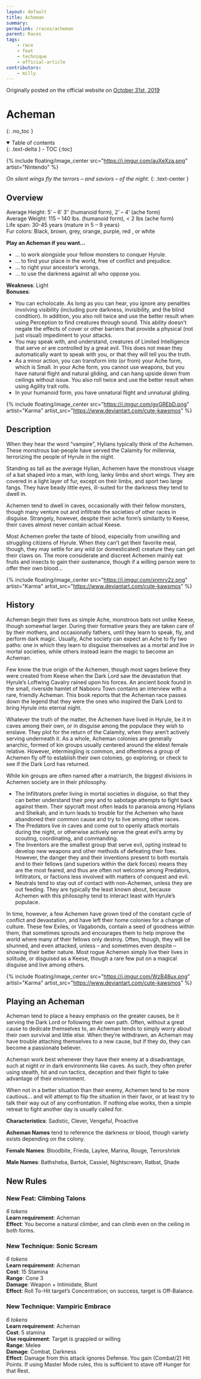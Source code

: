 ```yaml
---
layout: default
title: Acheman
summary:
permalink: /races/acheman
parent: Races
tags:
    - race
    - feat
    - technique
    - official-article
contributors:
    - milly
---
```


Originally posted on the official website on [October 31st, 2019](https://reclaimthewild.net/index.php/2019/10/31/new-race-acheman/)

# Acheman
{: .no_toc }

<details open markdown="block">
  <summary>
    Table of contents
  </summary>
  {: .text-delta }
- TOC
{:toc}
</details>

{% include floating/image_center src="https://i.imgur.com/auXeXza.png" artist="Nintendo" %}

*On silent wings fly the terrors – and saviors – of the night.*
{: .text-center }

## Overview

Average Height: 5’ – 6′ 3″ (humanoid form), 2’ – 4’ (ache form)  
Average Weight: 115 – 140 lbs. (humanoid form), < 2 lbs (ache form)  
Life span: 30-45 years (mature in 5 – 9 years)  
Fur colors: Black, brown, grey, orange, purple, red , or white

**Play an Acheman if you want…**
* … to work alongside your fellow monsters to conquer Hyrule.
* … to find your place in the world, free of conflict and prejudice.
* … to right your ancestor’s wrongs.
* … to use the darkness against all who oppose you.

**Weakness**: Light  
**Bonuses**:
* You can echolocate. As long as you can hear, you ignore any penalties involving visibility (including pure darkness, invisibility, and the blind condition). In addition, you also roll twice and use the better result when using Perception to find creatures through sound. This ability doesn’t negate the effects of cover or other barriers that provide a physical (not just visual) impediment to your attacks.
* You may speak with, and understand, creatures of Limited Intelligence that serve or are controlled by a great evil. This does not mean they automatically want to speak with you, or that they will tell you the truth.
* As a minor action, you can transform into (or from) your Ache form, which is Small. In your Ache form, you cannot use weapons, but you have natural flight and natural gliding, and can hang upside down from ceilings without issue. You also roll twice and use the better result when using Agility trait rolls.
* In your humanoid form, you have unnatural flight and unnatural gliding. 

{% include floating/image_center src="https://i.imgur.com/gvGREbD.png" artist="Karma" artist_src="https://www.deviantart.com/cute-kawsmos" %}

## Description

When they hear the word “vampire”, Hylians typically think of the Achemen. These monstrous bat-people have served the Calamity for millennia, terrorizing the people of Hyrule in the night.

Standing as tall as the average Hylian, Achemen have the monstrous visage of a bat shaped into a man, with long, lanky limbs and short wings. They are covered in a light layer of fur, except on their limbs, and sport two large fangs. They have beady little eyes, ill-suited for the darkness they tend to dwell in.

Achemen tend to dwell in caves, occasionally with their fellow monsters, though many venture out and infiltrate the societies of other races in disguise. Strangely, however, despite their ache form’s similarity to Keese, their caves almost never contain actual Keese.

Most Achemen prefer the taste of blood, especially from unwilling and struggling citizens of Hyrule. When they can’t get their favorite meal, though, they may settle for any wild (or domesticated) creature they can get their claws on. The more considerate and discreet Achemen mainly eat fruits and insects to gain their sustenance, though if a willing person were to offer their own blood… 

{% include floating/image_center src="https://i.imgur.com/xnmrv2z.png" artist="Karma" artist_src="https://www.deviantart.com/cute-kawsmos" %}

## History

Acheman begin their lives as simple Ache, monstrous bats not unlike Keese, though somewhat larger. During their formative years they are taken care of by their mothers, and occasionally fathers, until they learn to speak, fly, and perform dark magic. Usually, Ache society can expect an Ache to fly two paths: one in which they learn to disguise themselves as a mortal and live in mortal societies, while others instead learn the magic to become an Acheman.

Few know the true origin of the Achemen, though most sages believe they were created from Keese when the Dark Lord saw the devastation that Hyrule’s Loftwing Cavalry rained upon his forces. An ancient book found in the small, riverside hamlet of Nabooru Town contains an interview with a rare, friendly Acheman. This book reports that the Acheman race passes down the legend that they were the ones who inspired the Dark Lord to bring Hyrule into eternal night.

Whatever the truth of the matter, the Achemen have lived in Hyrule, be it in caves among their own, or in disguise among the populace they wish to enslave. They plot for the return of the Calamity, when they aren’t actively serving underneath it. As a whole, Acheman colonies are generally anarchic, formed of kin groups usually centered around the eldest female relative. However, intermingling is common, and oftentimes a group of Achemen fly off to establish their own colonies, go exploring, or check to see if the Dark Lord has returned.

While kin groups are often named after a matriarch, the biggest divisions in Achemen society are in their philosophy.

* The Infiltrators prefer living in mortal societies in disguise, so that they can better understand their prey and to sabotage attempts to fight back against them. Their spycraft most often leads to paranoia among Hylians and Sheikah, and in turn leads to trouble for the Achemen who have abandoned their common cause and try to live among other races.
* The Predators live in caves and come out to openly attack mortals during the night, or otherwise actively serve the great evil’s army by scouting, coordinating, and commanding.
* The Inventors are the smallest group that serve evil, opting instead to develop new weapons and other methods of defeating their foes. However, the danger they and their inventions present to both mortals and to their fellows (and superiors within the dark forces) means they are the most feared, and thus are often not welcome among Predators, Infiltrators, or factions less involved with matters of conquest and evil.
* Neutrals tend to stay out of contact with non-Achemen, unless they are out feeding. They are typically the least known about, because Achemen with this philosophy tend to interact least with Hyrule’s populace.

In time, however, a few Achemen have grown tired of the constant cycle of conflict and devastation, and have left their home colonies for a change of culture. These few Exiles, or Vagabonds, contain a seed of goodness within them, that sometimes sprouts and encourages them to help improve the world where many of their fellows only destroy. Often, though, they will be shunned, and even attacked, unless – and sometimes even despite – showing their better nature. Most rogue Achemen simply live their lives in solitude, or disguised as a Keese, though a rare few put on a magical disguise and live among others. 

{% include floating/image_center src="https://i.imgur.com/WzB48ux.png" artist="Karma" artist_src="https://www.deviantart.com/cute-kawsmos" %}

## Playing an Acheman

Acheman tend to place a heavy emphasis on the greater causes, be it serving the Dark Lord or following their own path. Often, without a great cause to dedicate themselves to, an Acheman tends to simply worry about their own survival and little else. When they’re withdrawn, an Acheman may have trouble attaching themselves to a new cause, but if they do, they can become a passionate believer.

Acheman work best whenever they have their enemy at a disadvantage, such at night or in dark environments like caves. As such, they often prefer using stealth, hit and run tactics, deception and their flight to take advantage of their environment.

When not in a better situation than their enemy, Achemen tend to be more cautious… and will attempt to flip the situation in their favor, or at least try to talk their way out of any confrontation. If nothing else works, then a simple retreat to fight another day is usually called for.

**Characteristics**: Sadistic, Clever, Vengeful, Proactive

**Acheman Names** tend to reference the darkness or blood, though variety exists depending on the colony.

**Female Names**: Bloodbite, Frieda, Laylee, Marina, Rouge, Terrorshriek

**Male Names**: Bathsheba, Bartok, Cassiel, Nightscream, Ratbat, Shade

## New Rules

### New Feat: Climbing Talons

*6 tokens*  
**Learn requirement**: Acheman  
**Effect**: You become a natural climber, and can climb even on the ceiling in both forms.

### New Technique: Sonic Scream

*6 tokens*  
**Learn requirement**: Acheman  
**Cost**: 15 Stamina  
**Range**: Cone 3  
**Damage**: Weapon + Intimidate, Blunt  
**Effect**: Roll To-Hit target’s Concentration; on success, target is Off-Balance.

### New Technique: Vampiric Embrace

*6 tokens*  
**Learn requirement**: Acheman  
**Cost**: 5 stamina  
**Use requirement**: Target is grappled or willing  
**Range**: Melee  
**Damage**: Combat, Darkness  
**Effect**: Damage from this attack ignores Defense. You gain (Combat/2) Hit Points. If using Master Mode rules, this is sufficient to stave off Hunger for that Rest.
